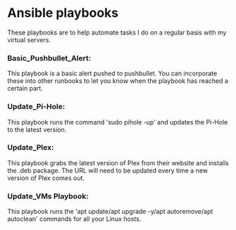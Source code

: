 # Ansible playbooks

These playbooks are to help automate tasks I do on a regular basis with my virtual servers.

### Basic_Pushbullet_Alert:
  This playbook is a basic alert pushed to pushbullet.  You can incorporate these into other runbooks to let you know when the playbook has reached a certain part.

### Update_Pi-Hole:
  This playbook runs the command 'sudo pihole -up' and updates the Pi-Hole to the latest version.

### Update_Plex:
  This playbook grabs the latest version of Plex from their website and installs the .deb package.  The URL will need to be updated every time a new version of Plex comes out.

### Update_VMs Playbook:
  This playbook runs the 'apt update/apt upgrade -y/apt autoremove/apt autoclean' commands for all your Linux hosts.
  

